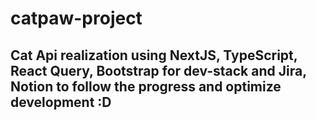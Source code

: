 # catpaw-project
## Cat Api realization using NextJS, TypeScript, React Query, Bootstrap for dev-stack and Jira, Notion to follow the progress and optimize development :D
